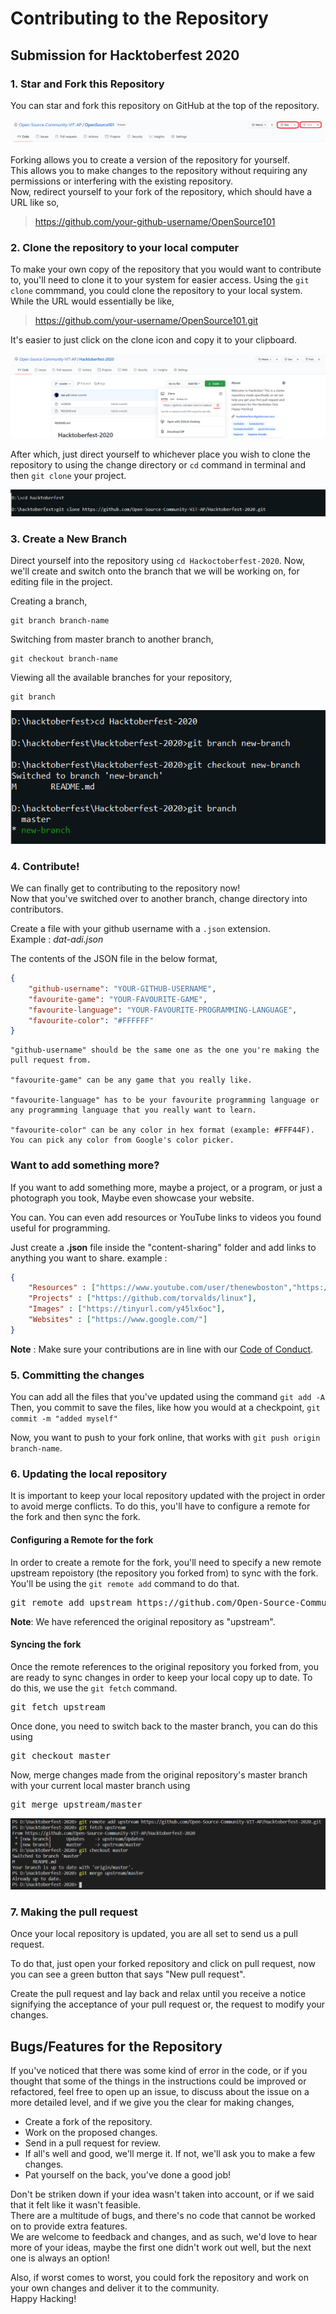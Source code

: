 # Contributing to the Repository
## Submission for Hacktoberfest 2020

### 1. Star and Fork this Repository
You can star and fork this repository on GitHub at the top of the repository.

<p align="center">
    <img src="assets/star-and-fork.PNG">
</p>

Forking allows you to create a version of the repository for yourself.\
This allows you to make changes to the repository without requiring any permissions or interfering with the existing repository.\
Now, redirect yourself to your fork of the repository, which should have a URL like so,
> https://github.com/your-github-username/OpenSource101

### 2. Clone the repository to your local computer
To make your own copy of the repository that you would want to contribute to, you'll need to clone it to your system for easier access.
Using the `git clone` commmand, you could clone the repository to your local system.
While the URL would essentially be like,
> https://github.com/your-username/OpenSource101.git

It's easier to just click on the clone icon and copy it to your clipboard.

<p align="center">
    <img src="assets/clone-git-url.PNG">
</p>

After which, just direct yourself to whichever place you wish to clone the repository to using the change directory or `cd` command in terminal and then `git clone` your project.

<p align="center">
    <img src="assets/cloning-cmd.PNG">
</p>

### 3. Create a New Branch

Direct yourself into the repository using `cd Hackoctoberfest-2020`.
Now, we'll create and switch onto the branch that we will be working on, for editing file in the project.

Creating a branch,
```git
git branch branch-name
```

Switching from master branch to another branch,
```git
git checkout branch-name
```

Viewing all the available branches for your repository,
```git
git branch
```

<p align="center">
    <img src="assets/switch-branch.PNG">
</p>

### 4. Contribute!

We can finally get to contributing to the repository now!\
Now that you've switched over to another branch, change directory into contributors.

Create a file with your github username with a `.json` extension.\
Example : *dat-adi.json*

The contents of the JSON file in the below format,
```json
{
    "github-username": "YOUR-GITHUB-USERNAME",
    "favourite-game": "YOUR-FAVOURITE-GAME",
    "favourite-language": "YOUR-FAVOURITE-PROGRAMMING-LANGUAGE",
    "favourite-color": "#FFFFFF"
}
```

```
"github-username" should be the same one as the one you're making the pull request from.

"favourite-game" can be any game that you really like.

"favourite-language" has to be your favourite programming language or any programming language that you really want to learn.

"favourite-color" can be any color in hex format (example: #FFF44F). You can pick any color from Google's color picker.
```

### Want to add something more?

If you want to add something more, maybe a project, or a program, or just a photograph you took, Maybe even showcase your website. 

You can. You can even add resources or YouTube links to videos you found useful for programming.

Just create a **.json** file inside the "content-sharing" folder and add links to anything you want to share. 
example :

```json
{
    "Resources" : ["https://www.youtube.com/user/thenewboston","https://docs.github.com/"],
    "Projects" : ["https://github.com/torvalds/linux"],
    "Images" : ["https://tinyurl.com/y45lx6oc"],
    "Websites" : ["https://www.google.com/"]
}
```

**Note** : Make sure your contributions are in line with our [Code of Conduct](https://github.com/Open-Source-Community-VIT-AP/OpenSource101/blob/master/.github/CODE_OF_CONDUCT.md).

### 5. Committing the changes

You can add all the files that you've updated using the command `git add -A`\
Then, you commit to save the files, like how you would at a checkpoint, `git commit -m "added myself"`

Now, you want to push to your fork online, that works with `git push origin branch-name`.

### 6. Updating the local repository

It is important to keep your local repository updated with the project in order to avoid merge conflicts. To do this, you'll have to configure a remote for the fork and then sync the fork.

#### Configuring a Remote for the fork

In order to create a remote for the fork, you'll need to specify a new remote upstream repoistory (the repository you forked from) to sync with the fork. You'll be using the `git remote add` command to do that.

<pre>git remote add upstream https://github.com/Open-Source-Community-VIT-AP/OpenSource101.git</pre>

**Note**: We have referenced the original repository as "upstream".

#### Syncing the fork

Once the remote references to the original repository you forked from, you are ready to sync changes in order to keep your local copy up to date. To do this, we use the `git fetch` command.

<pre>git fetch upstream</pre>

Once done, you need to switch back to the master branch, you can do this using

<pre>git checkout master</pre>

Now, merge changes made from the original repository's master branch with your current local master branch using

<pre>git merge upstream/master</pre>

<p align="center">
    <img src="assets/repo-syncing.PNG">
</p>

### 7. Making the pull request

Once your local repository is updated, you are all set to send us a pull request.

To do that, just open your forked repository and click on pull request, now you can see a green button that says "New pull request".

Create the pull request and lay back and relax until you receive a notice signifying the acceptance of your pull request or, the request to modify your changes.

## Bugs/Features for the Repository
If you've noticed that there was some kind of error in the code, or if you thought that some of the things in the instructions could be improved or refactored, feel free to open up an issue,
to discuss about the issue on a more detailed level, and if we give you the clear for making changes,

- Create a fork of the repository.
- Work on the proposed changes.
- Send in a pull request for review.
- If all's well and good, we'll merge it. If not, we'll ask you to make a few changes.
- Pat yourself on the back, you've done a good job!

Don't be striken down if your idea wasn't taken into account, or if we said that it felt like it wasn't feasible.\
There are a multitude of bugs, and there's no code that cannot be worked on to provide extra features.\
We are welcome to feedback and changes, and as such, we'd love to hear more of your ideas, maybe the first one didn't work out well, but the next one is always an option!

Also, if worst comes to worst, you could fork the repository and work on your own changes and deliver it to the community.\
Happy Hacking!
